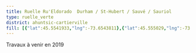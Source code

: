 ```yaml
---
title: Ruelle Ru'Eldorado  Durham / St-Hubert / Sauvé / Sauriol
type: ruelle_verte
district: ahuntsic-cartierville
fill: [{"lat":45.5541933,"lng":-73.6543811},{"lat":45.555029,"lng":-73.6572967}]
---
```


Travaux à venir en 2019